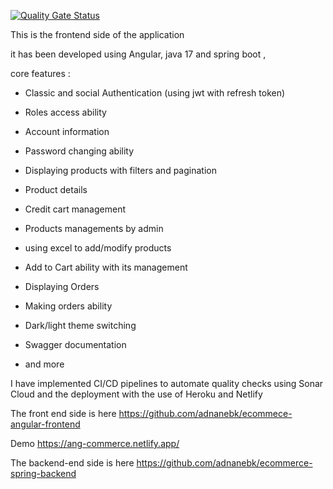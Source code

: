 
[![Quality Gate Status](https://sonarcloud.io/api/project_badges/measure?project=adnanebk_ecommece-angular-frontend&metric=alert_status)](https://sonarcloud.io/summary/new_code?id=adnanebk_ecommece-angular-frontend)

This is the frontend side of the application

it has been developed using Angular, java 17 and spring boot  ,

core features :

* Classic and social Authentication (using jwt with refresh token)

* Roles access ability

* Account information

* Password changing ability

* Displaying products with filters and pagination

* Product details

* Credit cart management

* Products managements by admin

* using excel to add/modify products

* Add to Cart ability with its management

* Displaying Orders

* Making orders ability

* Dark/light theme switching

* Swagger documentation

* and more

I have implemented CI/CD pipelines to automate quality checks using Sonar Cloud and the deployment with the use of Heroku and Netlify

The front end side is here https://github.com/adnanebk/ecommece-angular-frontend

Demo https://ang-commerce.netlify.app/


The backend-end side is here https://github.com/adnanebk/ecommerce-spring-backend
